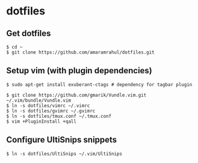 dotfiles
========

Get dotfiles
------------
```
$ cd ~
$ git clone https://github.com/amaramrahul/dotfiles.git
```

Setup vim (with plugin dependencies)
------------------------------------
```
$ sudo apt-get install exuberant-ctags # dependency for tagbar plugin

$ git clone https://github.com/gmarik/Vundle.vim.git ~/.vim/bundle/Vundle.vim
$ ln -s dotfiles/vimrc ~/.vimrc
$ ln -s dotfiles/gvimrc ~/.gvimrc
$ ln -s dotfiles/tmux.conf ~/.tmux.conf
$ vim +PluginInstall +qall
```

Configure UltiSnips snippets
----------------------------
```
$ ln -s dotfiles/UltiSnips ~/.vim/UltiSnips
```
